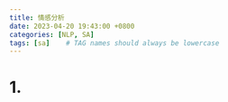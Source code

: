 ```yaml
---
title: 情感分析
date: 2023-04-20 19:43:00 +0800
categories: [NLP, SA]
tags: [sa]    # TAG names should always be lowercase
---
```


# 1. 
